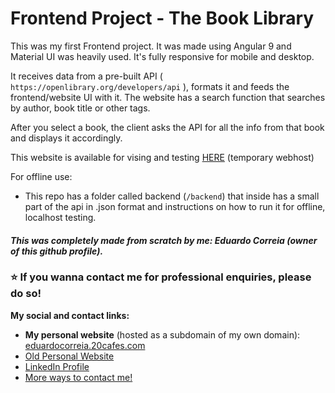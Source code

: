 # Frontend Project - The Book Library

This was my first Frontend project. It was made using Angular 9 and Material UI was heavily used. It's fully responsive for mobile and desktop.

It receives data from a pre-built API ( `https://openlibrary.org/developers/api` ), formats it and feeds the frontend/website UI with it.
The website has a search function that searches by author, book title or other tags.

After you select a book, the client asks the API for all the info from that book and displays it accordingly.

This website is available for vising and testing [HERE](http://bookslibrary.eduardocorreia.epizy.com/) (temporary webhost)

For offline use:
- This repo has a folder called backend (`/backend`) that inside has a small part of the api in .json format and instructions on how to run it for offline, localhost testing.


#### *This was completely made from scratch by me: Eduardo Correia (owner of this github profile).*
### ⭐️ If you wanna contact me for professional enquiries, please do so!
**My social and contact links:**
* **My personal website** (hosted as a subdomain of my own domain): [eduardocorreia.20cafes.com](eduardocorreia.20cafes.com)
* [Old Personal Website](eduardocorreia.epizy.com)
* [LinkedIn Profile](linkedin.com/in/eduardoxcorreia)
* [More ways to contact me!](http://eduardocorreia.20cafes.com/contactspage)
